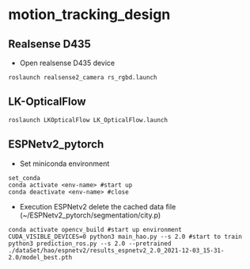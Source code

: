 # motion_tracking_design

## Realsense D435
* Open realsense D435 device
```
roslaunch realsense2_camera rs_rgbd.launch
```

## LK-OpticalFlow
```
roslaunch LKOpticalFlow LK_OpticalFlow.launch
```

## ESPNetv2_pytorch

* Set miniconda environment
```
set_conda
conda activate <env-name> #start up
conda deactivate <env-name> #close
```

* Execution ESPNetv2
delete the cached data file (~/ESPNetv2_pytorch/segmentation/city.p)
```
conda activate opencv_build #start up environment
CUDA_VISIBLE_DEVICES=0 python3 main_hao.py --s 2.0 #start to train
python3 prediction_ros.py --s 2.0 --pretrained ./dataSet/hao/espnetv2/results_espnetv2_2.0_2021-12-03_15-31-2.0/model_best.pth

